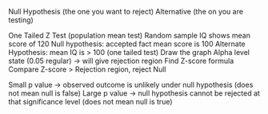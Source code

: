 Null Hypothesis (the one you want to reject)
Alternative (the on you are testing)

One Tailed Z Test (population mean test)
Random sample IQ shows mean score of 120
Null hypothesis: accepted fact mean score is 100
Alternate Hypothesis: mean IQ is > 100 (one tailed test)
Draw the graph
Alpha level state (0.05 regular) -> will give rejection region
Find Z-score formula
Compare  Z-score > Rejection region, reject Null

Small p value -> observed outcome is unlikely under null hypothesis (does not mean null is false)
Large p value -> null hypothesis cannot be rejected at that significance level (does not mean null is true)
